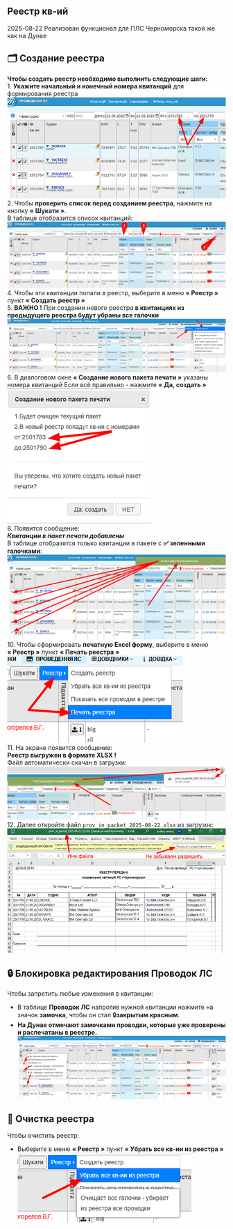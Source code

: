 ## **Реестр кв-ий**
<span class="quick-highlight date">2025-08-22</span> Реализован функционал для ПЛС Черноморска такой же как на Дунае

## 🗂️ **Создание реестра**
**Чтобы создать реестр необходимо выполнить следующие шаги:**  
    1. **Укажите начальный и конечный номера квитанций** для формирования реестра  
        ![alt text](images/reestr_001.png)  
    2. Чтобы **проверить список перед созданием реестра**, нажмите на кнопку **« Шукати »**.  
       В таблице отобразится список квитанций:  
        ![alt text](images/reestr_002.png)  
    4. Чтобы эти квитанции попали в реестр, выберите в меню **« Реестр »** пункт **« Создать реестр »**  
    5. **ВАЖНО !** При создании нового реестра **в квитанциях из предыдущего реестра будут убраны все галочки**  
        ![alt text](images/reestr_003.png)  
    6. В диалоговом окне **« Создание нового пакета печати »** указаны номера квитанций
       Если всё правильно - нажмите **« Да, создать »**  
        ![alt text](images/reestr_004.png)  
    8. Появится сообщение:  
       ***Квитанции в пакет печати добавлены***  
       В таблице отобразятся только квитанции в пакете с **✅ зеленными галочками**:  
        ![alt text](images/reestr_005.png)  
    10. Чтобы сформировать **печатную Excel форму**, выберите в меню **« Реестр »** пункт **« Печать реестра »**  
        ![alt text](images/reestr_006.png)  
    11. На экране появится сообщение:  
        **Реестр выгружен в формате XLSX !**  
        Файл автоматически скачан в загрузки:  
        ![alt text](images/reestr_007.png)  
    12. Далее откройте файл `prov_in_packet_2025-08-22.xlsx` из загрузок:  
        ![alt text](images/reestr_008.png)   

## 🔒 **Блокировка редактирования Проводок ЛС**
Чтобы запретить любые изменения в квитанции: 
- В таблице **Проводок ЛС** напротив нужной квитанции нажмите на значок **замочка**, чтобы он стал 🔒**закрытым красным**.  
- **На Дунае отмечают замочками проводки, которые уже проверены и распечатаны в реестре.**
![alt text](images/reestr_010.png)

## 🧹 **Очистка реестра**
Чтобы очистить реестр: 
- Выберите в меню **« Реестр »** пункт **« Убрать все кв-ии из реестра »**  
    ![alt text](images/reestr_009.png)